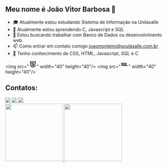 ## Meu nome é João Vitor Barbosa 👋

- 🎓 Atualmente estou estudando Sistema de Informação na Unilasalle
- 🌱 Atualmente estou aprendendo C, Javascript e SQL
- 👯 Estou buscando trabalhar com Banco de Dados ou desenvolvimento web  
- 📫 Como entrar em contato comigo joaomonteiro@soulasalle.com.br
- 🧠 Tenho conhecimento de CSS, HTML, Javascript, SQL e C

<img src="<svg xmlns="http://www.w3.org/2000/svg" class="icon icon-tabler icon-tabler-brand-html5" width="24" height="24" viewBox="0 0 24 24" stroke-width="2" stroke="currentColor" fill="none" stroke-linecap="round" stroke-linejoin="round">
   <path stroke="none" d="M0 0h24v24H0z" fill="none"></path>
   <path d="M20 4l-2 14.5l-6 2l-6 -2l-2 -14.5z"></path>
   <path d="M15.5 8h-7l.5 4h6l-.5 3.5l-2.5 .75l-2.5 -.75l-.1 -.5"></path>
</svg>" width="40" height="40"/> <img src="<svg xmlns="http://www.w3.org/2000/svg" class="icon icon-tabler icon-tabler-sql" width="24" height="24" viewBox="0 0 24 24" stroke-width="2" stroke="currentColor" fill="none" stroke-linecap="round" stroke-linejoin="round">
   <path stroke="none" d="M0 0h24v24H0z" fill="none"></path>
   <path d="M12 8a2 2 0 0 1 2 2v4a2 2 0 1 1 -4 0v-4a2 2 0 0 1 2 -2z"></path>
   <path d="M17 8v8h4"></path>
   <path d="M13 15l1 1"></path>
   <path d="M3 15a1 1 0 0 0 1 1h2a1 1 0 0 0 1 -1v-2a1 1 0 0 0 -1 -1h-2a1 1 0 0 1 -1 -1v-2a1 1 0 0 1 1 -1h2a1 1 0 0 1 1 1"></path>
</svg>" width="40" height="40"/>

## Contatos:

<div>
<a href="([https://www.instagram.com/joao_vnk/](https://www.instagram.com/joao_vnk/))" target="_blank"><img src="https://img.shields.io/badge/-Instagram-%23E4405F?style=for-the-badge&logo=instagram&logoColor=white" target="_blank"></a>
<a href = "mailto:joaov21monteiro@gmail.com"><img src="https://img.shields.io/badge/Gmail-D14836?style=for-the-badge&logo=gmail&logoColor=white" target="_blank"></a>
<a href="(https://www.linkedin.com/in/jo%C3%A3o-vitor-barbosa-dias-monteiro-608803276/)" target="_blank"><img src="https://img.shields.io/badge/-LinkedIn-%230077B5?style=for-the-badge&logo=linkedin&logoColor=white" target="_blank"></a>   
</div>

<div>
<a href="https://github.com/JVBarbosa1">
<img height="180em" src="https://github-readme-stats.vercel.app/api/top-langs/?JVBarbosa1&layout=compact&langs_count=7&theme=dracula"/>
<img height="180em" src="https://github-readme-stats.vercel.app/api?username=JVBarbosa1&show_icons=true&theme=dracula&include_all_commits=true&count_private=true"/>
</div>
  
